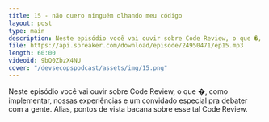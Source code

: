 ```yaml
---
title: 15 - não quero ninguém olhando meu código
layout: post
type: main
description: Neste episódio você vai ouvir sobre Code Review, o que �, como implementar, nossas experiências e um convidado especial pra debater com a gente. Alias, pontos de vista bacana sobre esse tal Code Review.
file: https://api.spreaker.com/download/episode/24950471/ep15.mp3
length: 60:00
videoid: 9bQ0ZbzX4NU
cover: "/devsecopspodcast/assets/img/15.png"
---
```


Neste episódio você vai ouvir sobre Code Review, o que �, como implementar, nossas experiências e um convidado especial pra debater com a gente. Alias, pontos de vista bacana sobre esse tal Code Review.